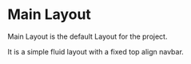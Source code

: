# Main Layout

Main Layout is the default Layout for the project.

It is a simple fluid layout with a fixed top align navbar.
